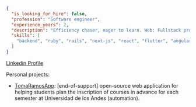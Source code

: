 ```json
{
  "is_looking_for_hire": false,
  "profession": "Software engineer",
  "experience_years": 2,
  "description": "Efficiency chaser, eager to learn. Web: Fullstack profile, but more inclined towards Backend (+ DevOps).",
  "skills": [
    "backend", "ruby", "rails", "next-js", "react", "flutter", "angular", "unit-testing", "docker-compose", "aws", "python"
  ]
}
```

[Linkedin Profile](https://www.linkedin.com/in/ifgarces/)

Personal projects:

- [TomaRamosApp](https://github.com/ifgarces/TomaRamosApp_rails): [end-of-support] open-source web application for helping students plan the inscription of courses in advance for each semester at Universidad de los Andes (automation).
